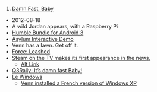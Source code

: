 01. [Damn Fast, Baby](https://linuxgamecast.com/2012/08/linuxgamecast-weekly-ep01-damn-fast-baby/)
   * 2012-08-18
   * A wild Jordan appears, with a Raspberry Pi
   * [Humble Bundle for Android 3](https://www.humblebundle.com/?android3)
   * [Asylum Interactive Demo](https://linuxgamecast.com/2012/08/asylum-interactive-demo/)
   * Venn has a lawn.  Get off it.
   * [Force: Leashed](https://linuxgamecast.com/2012/08/force-leashed-first-person-gravity-fiddler/)
   * [Steam on the TV makes its first appearance in the news.](http://www.geekosystem.com/steam-big-picture-beta/)
     * [Alt Link](http://www.gametrailers.com/full-episodes/ncis3o/gt-tv-valve)
   * [Q3Rally: It’s damn fast Baby!](http://www.q3rally.com/)
   * [Le Windows](https://linuxgamecast.com/2012/08/linuxgamecast-weekly-ep01-5-le-windows/)
      * [Venn installed a French version of Windows XP](https://www.youtube.com/watch?v=wKaSwIJFBoo)
